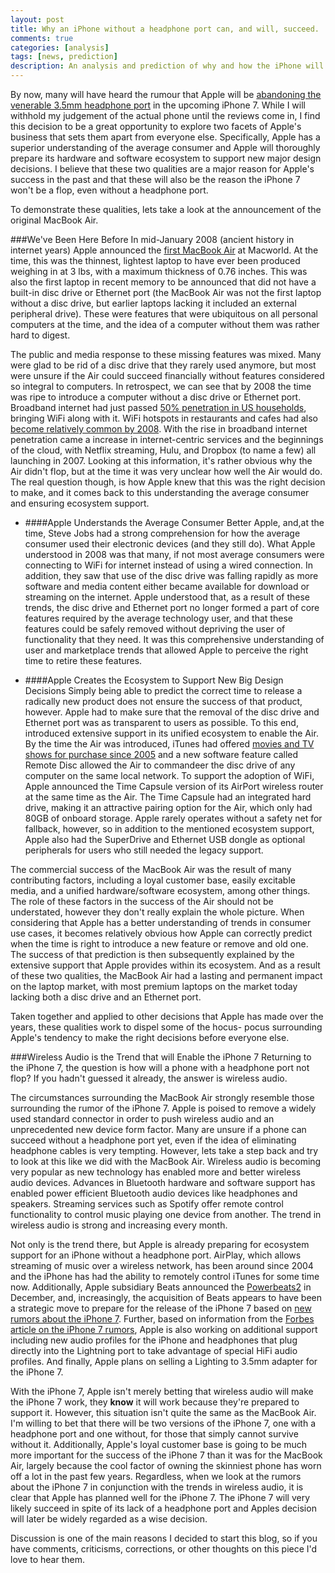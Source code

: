 ```yaml
---
layout: post
title: Why an iPhone without a headphone port can, and will, succeed.
comments: true
categories: [analysis]
tags: [news, prediction]
description: An analysis and prediction of why and how the iPhone will survive even without a headphone port.
---
```

By now, many will have heard the rumour that Apple will be [abandoning the venerable 3.5mm headphone port](http://www.forbes.com/sites/gordonkelly/2016/01/06/iphone-7-loses-headphone-jack/) in the upcoming iPhone 7. While I will withhold my judgement of the actual phone until the reviews come in, I find this decision to be a great opportunity to explore two facets of Apple's business that sets them apart from everyone else. Specifically, Apple has a superior understanding of the average consumer and Apple will thoroughly prepare its hardware and software ecosystem to support new major design decisions. I believe that these two qualities are a major reason for Apple's success in the past and that these will also be the reason the iPhone 7 won't be a flop, even without a headphone port.

To demonstrate these qualities, lets take a look at the announcement of the original MacBook Air.

###We've Been Here Before
In mid-January 2008 (ancient history in internet years) Apple announced the [first MacBook Air](https://en.wikipedia.org/wiki/MacBook_Air) at Macworld. At the time, this was the thinnest, lightest laptop to have ever been produced weighing in at 3 lbs, with a maximum thickness of 0.76 inches. This was also the first laptop in recent memory to be announced that did not have a built-in disc drive or Ethernet port (the MacBook Air was not the first laptop without a disc drive, but earlier laptops lacking it included an external peripheral drive). These were features that were ubiquitous on all personal computers at the time, and the idea of a computer without them was rather hard to digest.

The public and media response to these missing features was mixed. Many were glad to be rid of a disc drive that they rarely used anymore, but most were unsure if the Air could succeed financially without features considered so integral to computers. In retrospect, we can see that by 2008 the time was ripe to introduce a computer without a disc drive or Ethernet port. Broadband internet had just passed [50% penetration in US households](http://www.dailywireless.org/2012/05/07/us-broadband-sub-count/), bringing WiFi along with it. WiFi hotspots in restaurants and cafes had also [become relatively common by 2008](http://www.pcworld.com/article/149620/wifi.html). With the rise in broadband internet penetration came a increase in internet-centric services and the beginnings of the cloud, with Netflix streaming, Hulu, and Dropbox (to name a few) all launching in 2007. Looking at this information, it's rather obvious why the Air didn't flop, but at the time it was very unclear how well the Air would do. The real question though, is how Apple knew that this was the right decision to make, and it comes back to this understanding the average consumer and ensuring ecosystem support.

* ####Apple Understands the Average Consumer Better
Apple, and,at the time, Steve Jobs had a strong comprehension for how the average consumer used their electronic devices (and they still do). What Apple understood in 2008 was that many, if not most average consumers were connecting to WiFi for internet instead of using a wired connection. In addition, they saw that use of the disc drive was falling rapidly as more software and media content either became available for download or streaming on the internet. Apple understood that, as a result of these trends, the disc drive and Ethernet port no longer formed a part of core features required by the average technology user, and that these features could be safely removed without depriving the user of functionality that they need. It was this comprehensive understanding of user and marketplace trends that allowed Apple to perceive the right time to retire these features.

* ####Apple Creates the Ecosystem to Support New Big Design Decisions
Simply being able to predict the correct time to release a radically new product does not ensure the success of that product, however. Apple had to make sure that the removal of the disc drive and Ethernet port was as transparent to users as possible. To this end, introduced extensive support in its unified ecosystem to enable the Air. By the time the Air was introduced, iTunes had offered [movies and TV shows for purchase since 2005](http://www.apple.com/pr/library/2005/10/31iTunes-Music-Store-Sells-One-Million-Videos-in-Less-Than-20-Days.html) and a new software feature called Remote Disc allowed the Air to commandeer the disc drive of any computer on the same local network. To support the adoption of WiFi, Apple announced the Time Capsule version of its AirPort wireless router at the same time as the Air. The Time Capsule had an integrated hard drive, making it an attractive pairing option for the Air, which only had 80GB of onboard storage. Apple rarely operates without a safety net for fallback, however, so in addition to the mentioned ecosystem support, Apple also had the SuperDrive and Ethernet USB dongle as optional peripherals for users who still needed the legacy support.

The commercial success of the MacBook Air was the result of many contributing factors, including a loyal customer base, easily excitable media, and a unified hardware/software ecosystem, among other things. The role of these factors in the success of the Air should not be understated, however they don't really explain the whole picture. When considering that Apple has a better understanding of trends in consumer use cases, it becomes relatively obvious how Apple can correctly predict when the time is right to introduce a new feature or remove and old one. The success of that prediction is then subsequently explained by the extensive support that Apple provides within its ecosystem. And as a result of these two qualities, the MacBook Air had a lasting and permanent impact on the laptop market, with most premium laptops on the market today lacking both a disc drive and an Ethernet port.

Taken together and applied to other decisions that Apple has made over the years, these qualities work to dispel some of the hocus- pocus surrounding Apple's tendency to make the right decisions before everyone else.  

###Wireless Audio is the Trend that will Enable the iPhone 7
Returning to the iPhone 7, the question is how will a phone with a headphone port not flop? If you hadn't guessed it already, the answer is wireless audio.

The circumstances surrounding the MacBook Air strongly resemble those surrounding the rumor of the iPhone 7. Apple is poised to remove a widely used standard connector in order to push wireless audio and an unprecedented new device form factor. Many are unsure if a phone can succeed without a headphone port yet, even if the idea of eliminating headphone cables is very tempting. However, lets take a step back and try to look at this like we did with the MacBook Air. Wireless audio is becoming very popular as new technology has enabled more and better wireless audio devices. Advances in Bluetooth hardware and software support has enabled power efficient Bluetooth audio devices like headphones and speakers. Streaming services such as Spotify offer remote control functionality to control music playing one device from another. The trend in wireless audio is strong and increasing every month. 

Not only is the trend there, but Apple is already preparing for ecosystem support for an iPhone without a headphone port. AirPlay, which allows streaming of music over a wireless network, has been around since 2004 and the iPhone has had the ability to remotely control iTunes for some time now. Additionally, Apple subsidiary Beats announced the [Powerbeats2](http://www.beatsbydre.com/earphones/MKPQ2.html) in December, and, increasingly, the acquisition of Beats appears to have been a strategic move to prepare for the release of the iPhone 7 based on [new rumors about the iPhone 7](http://www.macworld.com/article/3020384/consumer-electronics/iphone-7-will-feature-new-wireless-earpods-by-beats.html). Further, based on information from the [Forbes article on the iPhone 7 rumors](http://www.forbes.com/sites/gordonkelly/2016/01/06/iphone-7-loses-headphone-jack/), Apple is also working on additional support including new audio profiles for the iPhone and headphones that plug directly into the Lightning port to take advantage of special HiFi audio profiles. And finally, Apple plans on selling a Lighting to 3.5mm adapter for the iPhone 7.

With the iPhone 7, Apple isn't merely betting that wireless audio will make the iPhone 7 work, they **know** it will work because they're prepared to support it. However, this situation isn't quite the same as the MacBook Air. I'm willing to bet that there will be two versions of the iPhone 7, one with a headphone port and one without, for those that simply cannot survive without it. Additionally, Apple's loyal customer base is going to be much more important for the success of the iPhone 7 than it was for the MacBook Air, largely because the cool factor of owning the skinniest phone has worn off a lot in the past few years. Regardless, when we look at the rumors about the iPhone 7 in conjunction with the trends in wireless audio, it is clear that Apple has planned well for the iPhone 7. The iPhone 7 will very likely succeed in spite of its lack of a headphone port and Apples decision will later be widely regarded as a wise decision.

Discussion is one of the main reasons I decided to start this blog, so if you have comments, criticisms, corrections, or other thoughts on this piece I'd love to hear them.





 


